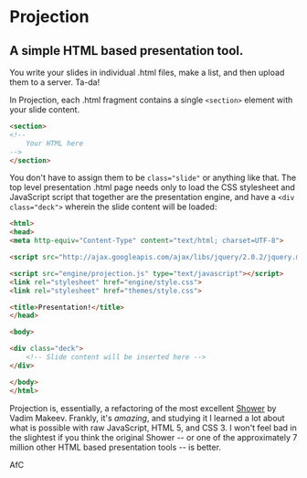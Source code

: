 Projection
==========

<style>
<!--
pre { font-family: monospace; color: #000000; background-color: #ffffff; }
.String { color: #204a87; font-weight: bold; }
.Statement { color: #8f5902; font-weight: bold; }
.LineNr { color: #eeeeec; }
.Comment { color: #888a85; }
.Type { color: #73d216; font-weight: bold; }
.Identifier { color: #729fcf; }
-->
</style>

A simple HTML based presentation tool.
--------------------------------------

You write your slides in individual .html files, make a list, and then upload them to a server. Ta-da!

In Projection, each .html fragment contains a single `<section>` element with your slide content.

```html
<section>
<!--
    Your HTML here
-->
</section>
```

You don't have to assign them to be `class="slide"` or anything like that. The top level presentation .html page needs only to load the CSS stylesheet and JavaScript script that together are the presentation engine, and have a `<div class="deck">` wherein the slide content will be loaded:

```html
<html>
<head>
<meta http-equiv="Content-Type" content="text/html; charset=UTF-8">

<script src="http://ajax.googleapis.com/ajax/libs/jquery/2.0.2/jquery.min.js" type="text/javascript"></script>

<script src="engine/projection.js" type="text/javascript"></script>
<link rel="stylesheet" href="engine/style.css">
<link rel="stylesheet" href="themes/style.css">

<title>Presentation!</title>
</head>

<body>

<div class="deck">
    <!-- Slide content will be inserted here -->
</div>

</body>
</html>
```

Projection is, essentially, a refactoring of the most excellent [Shower](http://shwr.me/) by Vadim Makeev. Frankly, it's _amazing_, and studying it I learned a lot about what is possible with raw JavaScript, HTML 5, and CSS 3. I won't feel bad in the slightest if you think the original Shower -- 
or one of the approximately 7 million other HTML based presentation tools -- is better.

AfC

